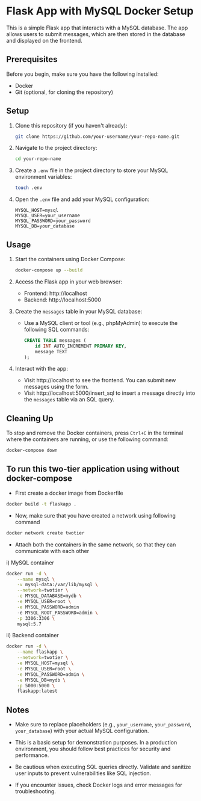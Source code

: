  
# Flask App with MySQL Docker Setup

This is a simple Flask app that interacts with a MySQL database. The app allows users to submit messages, which are then stored in the database and displayed on the frontend.

## Prerequisites

Before you begin, make sure you have the following installed:

- Docker
- Git (optional, for cloning the repository)

## Setup

1. Clone this repository (if you haven't already):

   ```bash
   git clone https://github.com/your-username/your-repo-name.git
   ```

2. Navigate to the project directory:

   ```bash
   cd your-repo-name
   ```

3. Create a `.env` file in the project directory to store your MySQL environment variables:

   ```bash
   touch .env
   ```

4. Open the `.env` file and add your MySQL configuration:

   ```
   MYSQL_HOST=mysql
   MYSQL_USER=your_username
   MYSQL_PASSWORD=your_password
   MYSQL_DB=your_database
   ```

## Usage

1. Start the containers using Docker Compose:

   ```bash
   docker-compose up --build
   ```

2. Access the Flask app in your web browser:

   - Frontend: http://localhost
   - Backend: http://localhost:5000

3. Create the `messages` table in your MySQL database:

   - Use a MySQL client or tool (e.g., phpMyAdmin) to execute the following SQL commands:
   
     ```sql
     CREATE TABLE messages (
         id INT AUTO_INCREMENT PRIMARY KEY,
         message TEXT
     );
     ```

4. Interact with the app:

   - Visit http://localhost to see the frontend. You can submit new messages using the form.
   - Visit http://localhost:5000/insert_sql to insert a message directly into the `messages` table via an SQL query.

## Cleaning Up

To stop and remove the Docker containers, press `Ctrl+C` in the terminal where the containers are running, or use the following command:

```bash
docker-compose down
```

## To run this two-tier application using  without docker-compose

- First create a docker image from Dockerfile
```bash
docker build -t flaskapp .
```

- Now, make sure that you have created a network using following command
```bash
docker network create twotier
```

- Attach both the containers in the same network, so that they can communicate with each other

i) MySQL container 
```bash
docker run -d \
    --name mysql \
    -v mysql-data:/var/lib/mysql \
    --network=twotier \
    -e MYSQL_DATABASE=mydb \
    -e MYSQL_USER=root \
    -e MYSQL_PASSWORD=admin
    -e MYSQL_ROOT_PASSWORD=admin \
    -p 3306:3306 \
    mysql:5.7

```
ii) Backend container
```bash
docker run -d \
    --name flaskapp \
    --network=twotier \
    -e MYSQL_HOST=mysql \
    -e MYSQL_USER=root \
    -e MYSQL_PASSWORD=admin \
    -e MYSQL_DB=mydb \
    -p 5000:5000 \
    flaskapp:latest

```

## Notes

- Make sure to replace placeholders (e.g., `your_username`, `your_password`, `your_database`) with your actual MySQL configuration.

- This is a basic setup for demonstration purposes. In a production environment, you should follow best practices for security and performance.

- Be cautious when executing SQL queries directly. Validate and sanitize user inputs to prevent vulnerabilities like SQL injection.

- If you encounter issues, check Docker logs and error messages for troubleshooting.

```


